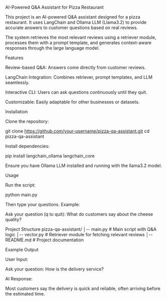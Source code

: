 AI-Powered Q&A Assistant for Pizza Restaurant

This project is an AI-powered Q&A assistant designed for a pizza restaurant. It uses LangChain and Ollama LLM (Llama3.2) to provide accurate answers to customer questions based on real reviews.

The system retrieves the most relevant reviews using a retriever module, processes them with a prompt template, and generates context-aware responses through the large language model.

Features

Review-based Q&A: Answers come directly from customer reviews.

LangChain Integration: Combines retriever, prompt templates, and LLM seamlessly.

Interactive CLI: Users can ask questions continuously until they quit.

Customizable: Easily adaptable for other businesses or datasets.

Installation

Clone the repository:

git clone https://github.com/your-username/pizza-qa-assistant.git
cd pizza-qa-assistant


Install dependencies:

pip install langchain_ollama langchain_core


Ensure you have Ollama LLM installed and running with the llama3.2 model.

Usage

Run the script:

python main.py


Then type your questions. Example:

Ask your question (q to quit): What do customers say about the cheese quality?

Project Structure
pizza-qa-assistant/
│-- main.py          # Main script with Q&A logic
│-- vector.py        # Retriever module for fetching relevant reviews
│-- README.md        # Project documentation

Example Output

User Input:

Ask your question: How is the delivery service?


AI Response:

Most customers say the delivery is quick and reliable, often arriving before the estimated time.
